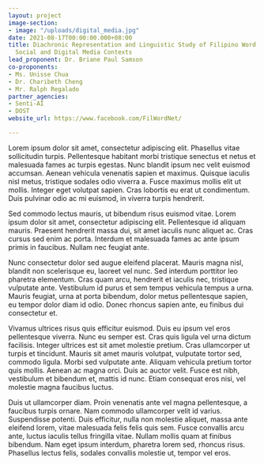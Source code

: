 ```yaml
---
layout: project
image-section:
- image: "/uploads/digital_media.jpg"
date: 2021-08-17T00:00:00.000+08:00
title: Diachronic Representation and Linguistic Study of Filipino Word Senses Across
  Social and Digital Media Contexts
lead_proponent: Dr. Briane Paul Samson
co-proponents:
- Ms. Unisse Chua
- Dr. Charibeth Cheng
- Mr. Ralph Regalado
partner_agencies:
- Senti-AI
- DOST
website_url: https://www.facebook.com/FilWordNet/

---
```

Lorem ipsum dolor sit amet, consectetur adipiscing elit. Phasellus vitae sollicitudin turpis. Pellentesque habitant morbi tristique senectus et netus et malesuada fames ac turpis egestas. Nunc blandit ipsum nec velit euismod accumsan. Aenean vehicula venenatis sapien et maximus. Quisque iaculis nisl metus, tristique sodales odio viverra a. Fusce maximus mollis elit ut mollis. Integer eget volutpat sapien. Cras lobortis eu erat ut condimentum. Duis pulvinar odio ac mi euismod, in viverra turpis hendrerit.

Sed commodo lectus mauris, ut bibendum risus euismod vitae. Lorem ipsum dolor sit amet, consectetur adipiscing elit. Pellentesque id aliquam mauris. Praesent hendrerit massa dui, sit amet iaculis nunc aliquet ac. Cras cursus sed enim ac porta. Interdum et malesuada fames ac ante ipsum primis in faucibus. Nullam nec feugiat ante.

Nunc consectetur dolor sed augue eleifend placerat. Mauris magna nisl, blandit non scelerisque eu, laoreet vel nunc. Sed interdum porttitor leo pharetra elementum. Cras quam arcu, hendrerit et iaculis nec, tristique vulputate ante. Vestibulum id purus et sem tempus vehicula tempus a urna. Mauris feugiat, urna at porta bibendum, dolor metus pellentesque sapien, eu tempor dolor diam id odio. Donec rhoncus sapien ante, eu finibus dui consectetur et.

Vivamus ultrices risus quis efficitur euismod. Duis eu ipsum vel eros pellentesque viverra. Nunc eu semper est. Cras quis ligula vel urna dictum facilisis. Integer ultrices est sit amet molestie pretium. Cras ullamcorper ut turpis et tincidunt. Mauris sit amet mauris volutpat, vulputate tortor sed, commodo ligula. Morbi sed vulputate ante. Aliquam vehicula pretium tortor quis mollis. Aenean ac magna orci. Duis ac auctor velit. Fusce est nibh, vestibulum et bibendum et, mattis id nunc. Etiam consequat eros nisi, vel molestie magna faucibus luctus.

Duis ut ullamcorper diam. Proin venenatis ante vel magna pellentesque, a faucibus turpis ornare. Nam commodo ullamcorper velit id varius. Suspendisse potenti. Duis efficitur, nulla non molestie aliquet, massa ante eleifend lorem, vitae malesuada felis felis quis sem. Fusce convallis arcu ante, luctus iaculis tellus fringilla vitae. Nullam mollis quam at finibus bibendum. Nam eget ipsum interdum, pharetra lorem sed, rhoncus risus. Phasellus lectus felis, sodales convallis molestie ut, tempor vel eros.